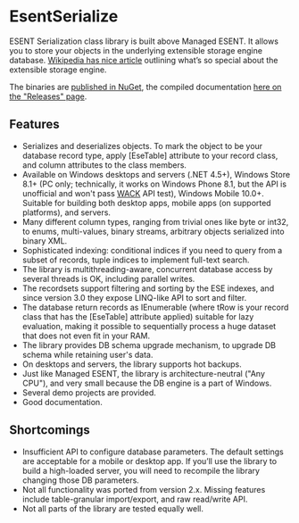 # EsentSerialize
ESENT Serialization class library is built above Managed ESENT. It allows you to store your objects in the underlying extensible storage engine database. [Wikipedia has nice article](https://en.wikipedia.org/wiki/Extensible_Storage_Engine) outlining what’s so special about the extensible storage engine.

The binaries are [published in NuGet](https://www.nuget.org/packages/EsentSerialize), the compiled documentation [here on the "Releases" page](https://github.com/Const-me/EsentSerialize/releases).

## Features
* Serializes and deserializes objects. To mark the object to be your database record type, apply [EseTable] attribute to your record class, and column attributes to the class members.
* Available on Windows desktops and servers (.NET 4.5+), Windows Store 8.1+ (PC only; technically, it works on Windows Phone 8.1, but the API is unofficial and won't pass [WACK](https://developer.microsoft.com/en-us/windows/develop/app-certification-kit) API test), Windows Mobile 10.0+. Suitable for building both desktop apps, mobile apps (on supported platforms), and servers.
* Many different column types, ranging from trivial ones like byte or int32, to enums, multi-values, binary streams, arbitrary objects serialized into binary XML.
* Sophisticated indexing: conditional indices if you need to query from a subset of records, tuple indices to implement full-text search.
* The library is multithreading-aware, concurrent database access by several threads is OK, including parallel writes.
* The recordsets support filtering and sorting by the ESE indexes, and since version 3.0 they expose LINQ-like API to sort and filter.
* The database return records as IEnumerable<tRow> (where tRow is your record class that has the [EseTable] attribute applied) suitable for lazy evaluation, making it possible to sequentially process a huge dataset that does not even fit in your RAM. 
* The library provides DB schema upgrade mechanism, to upgrade DB schema while retaining user's data.
* On desktops and servers, the library supports hot backups.
* Just like Managed ESENT, the library is architecture-neutral ("Any CPU"), and very small because the DB engine is a part of Windows.
* Several demo projects are provided.
* Good documentation.

## Shortcomings
* Insufficient API to configure database parameters. The default settings are acceptable for a mobile or desktop app. If you’ll use the library to build a high-loaded server, you will need to recompile the library changing those DB parameters.
* Not all functionality was ported from version 2.x. Missing features include table-granular import/export, and raw read/write API.
* Not all parts of the library are tested equally well.
